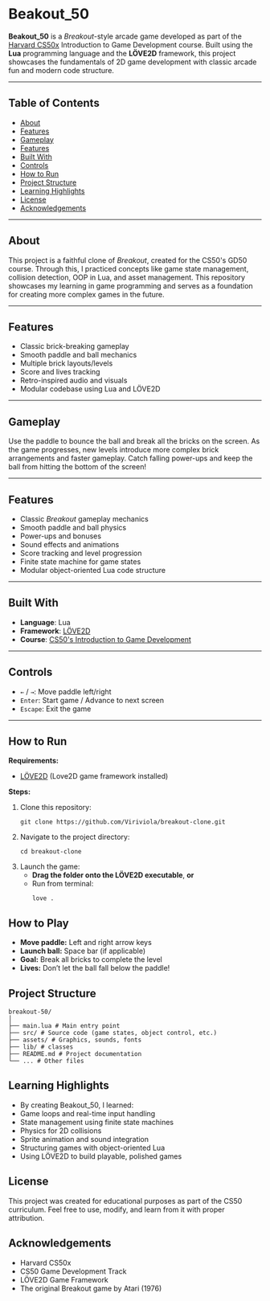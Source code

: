 # Beakout_50 

**Beakout_50** is a *Breakout*-style arcade game developed as part of the [Harvard CS50x](https://cs50.harvard.edu/x/) Introduction to Game Development course. Built using the **Lua** programming language and the **LÖVE2D** framework, this project showcases the fundamentals of 2D game development with classic arcade fun and modern code structure.

---


## Table of Contents

- [ About](#about)
- [Features](#features)
- [ Gameplay](#-gameplay)
- [ Features](#-features)
- [ Built With](#️-built-with)
- [ Controls](#-controls)
- [ How to Run](#-how-to-run)
- [ Project Structure](#-project-structure)
- [ Learning Highlights](#-learning-highlights)
- [ License](#-license)
- [ Acknowledgements](#-acknowledgements)

---

## About

This project is a faithful clone of _Breakout_, created for the CS50's GD50 course. Through this, I practiced concepts like game state management, collision detection, OOP in Lua, and asset management. This repository showcases my learning in game programming and serves as a foundation for creating more complex games in the future.

---

## Features

-  Classic brick-breaking gameplay
-  Smooth paddle and ball mechanics
-  Multiple brick layouts/levels
-  Score and lives tracking
-  Retro-inspired audio and visuals
-  Modular codebase using Lua and LÖVE2D


---

## Gameplay

Use the paddle to bounce the ball and break all the bricks on the screen. As the game progresses, new levels introduce more complex brick arrangements and faster gameplay. Catch falling power-ups and keep the ball from hitting the bottom of the screen!

---

## Features

-  Classic *Breakout* gameplay mechanics  
-  Smooth paddle and ball physics  
-  Power-ups and bonuses  
-  Sound effects and animations  
-  Score tracking and level progression  
-  Finite state machine for game states  
-  Modular object-oriented Lua code structure  

---

## Built With

- **Language**: Lua  
- **Framework**: [LÖVE2D](https://love2d.org/)  
- **Course**: [CS50's Introduction to Game Development](https://cs50.harvard.edu/games/)

---

## Controls

- `←` / `→`: Move paddle left/right  
- `Enter`: Start game / Advance to next screen  
- `Escape`: Exit the game  

---

## How to Run

**Requirements:**  
- [LÖVE2D](https://love2d.org/) (Love2D game framework installed)

**Steps:**

1. Clone this repository:
    ```
    git clone https://github.com/Viriviola/breakout-clone.git
    ```
2. Navigate to the project directory:
    ```
    cd breakout-clone
    ```
3. Launch the game:
    - **Drag the folder onto the LÖVE2D executable**, **or**
    - Run from terminal:
        ```
        love .
        ```

## How to Play

- **Move paddle:** Left and right arrow keys
- **Launch ball:** Space bar (if applicable)
- **Goal:** Break all bricks to complete the level
- **Lives:** Don’t let the ball fall below the paddle!

## Project Structure
```
breakout-50/
│
├── main.lua # Main entry point
├── src/ # Source code (game states, object control, etc.)
├── assets/ # Graphics, sounds, fonts
├── lib/ # classes
├── README.md # Project documentation
└── ... # Other files
```

## Learning Highlights
- By creating Beakout_50, I learned:
- Game loops and real-time input handling
- State management using finite state machines
- Physics for 2D collisions
- Sprite animation and sound integration
- Structuring games with object-oriented Lua
- Using LÖVE2D to build playable, polished games

## License
This project was created for educational purposes as part of the CS50 curriculum.
Feel free to use, modify, and learn from it with proper attribution.

## Acknowledgements
- Harvard CS50x
- CS50 Game Development Track
- LÖVE2D Game Framework
- The original Breakout game by Atari (1976)